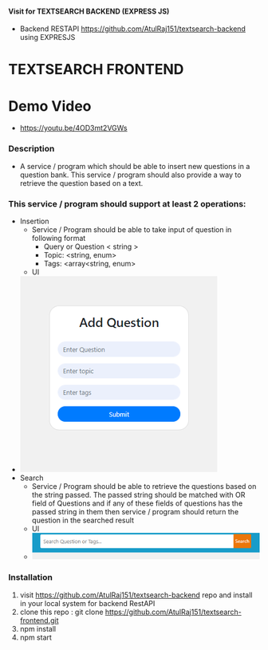 #### Visit for TEXTSEARCH BACKEND (EXPRESS JS)
- Backend RESTAPI  https://github.com/AtulRaj151/textsearch-backend using EXPRESJS

# TEXTSEARCH FRONTEND

# Demo Video

 - https://youtu.be/4OD3mt2VGWs

### Description
- A service / program which should be able to insert new questions in a question
bank. This service / program should also provide a way to retrieve the question based
on a text.

### This service / program should support at least 2 operations:
- Insertion
    - Service / Program should be able to take input of question in following format
      - Query or Question < string > 
      - Topic: <string, enum>
      - Tags: <array<string, enum>
    - UI
- ![alt text](https://github.com/AtulRaj151/textsearch-frontend/blob/master/src/assets/images/insert.PNG)
- Search
  - Service / Program should be able to retrieve the questions based on the string passed.
The passed string should be matched with <Query> OR <Tags> field of Questions and
if any of these fields of questions has the passed string in them then service / program
should return the question in the searched result
   - UI
    - ![alt text](https://github.com/AtulRaj151/textsearch-frontend/blob/master/src/assets/images/search.PNG)

### Installation
1. visit  https://github.com/AtulRaj151/textsearch-backend  repo and install in your local system for backend RestAPI
2. clone this repo : git clone https://github.com/AtulRaj151/textsearch-frontend.git
3.  npm install
4.  npm start
